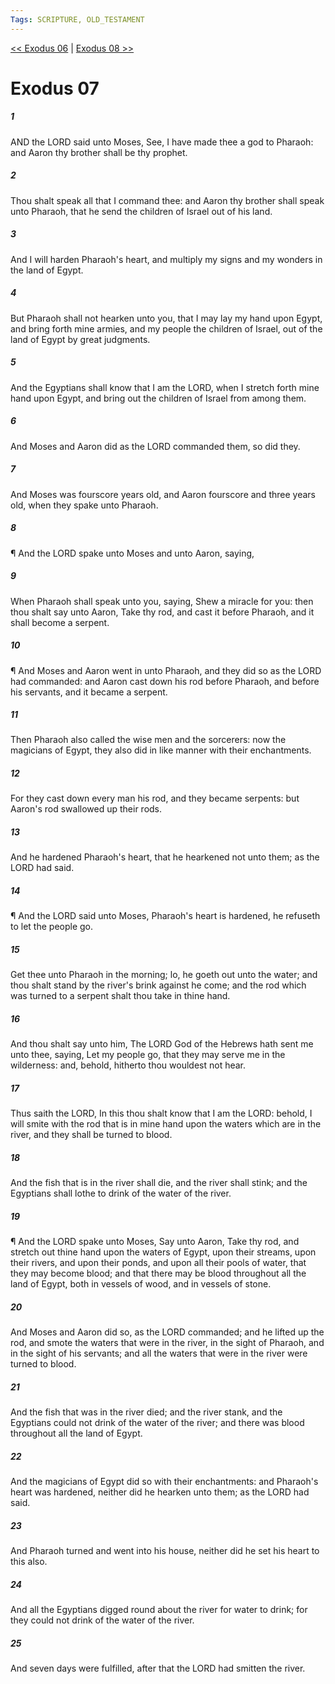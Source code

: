```yaml
---
Tags: SCRIPTURE, OLD_TESTAMENT
---
```


[<< Exodus 06](OLD_TESTAMENT/02_Exodus/Exodus_06.md) | [Exodus 08 >>](OLD_TESTAMENT/02_Exodus/Exodus_08.md)

# Exodus 07

##### 1
 AND the LORD said unto Moses, See, I have made thee a god to Pharaoh: and Aaron thy brother shall be thy prophet.
##### 2
 Thou shalt speak all that I command thee: and Aaron thy brother shall speak unto Pharaoh, that he send the children of Israel out of his land.
##### 3
 And I will harden Pharaoh's heart, and multiply my signs and my wonders in the land of Egypt.
##### 4
 But Pharaoh shall not hearken unto you, that I may lay my hand upon Egypt, and bring forth mine armies, and my people the children of Israel, out of the land of Egypt by great judgments.
##### 5
 And the Egyptians shall know that I am the LORD, when I stretch forth mine hand upon Egypt, and bring out the children of Israel from among them.
##### 6
 And Moses and Aaron did as the LORD commanded them, so did they.
##### 7
 And Moses was fourscore years old, and Aaron fourscore and three years old, when they spake unto Pharaoh.
##### 8
 ¶ And the LORD spake unto Moses and unto Aaron, saying,
##### 9
 When Pharaoh shall speak unto you, saying, Shew a miracle for you: then thou shalt say unto Aaron, Take thy rod, and cast it before Pharaoh, and it shall become a serpent.
##### 10
 ¶ And Moses and Aaron went in unto Pharaoh, and they did so as the LORD had commanded: and Aaron cast down his rod before Pharaoh, and before his servants, and it became a serpent.
##### 11
 Then Pharaoh also called the wise men and the sorcerers: now the magicians of Egypt, they also did in like manner with their enchantments.
##### 12
 For they cast down every man his rod, and they became serpents: but Aaron's rod swallowed up their rods.
##### 13
 And he hardened Pharaoh's heart, that he hearkened not unto them; as the LORD had said.
##### 14
 ¶ And the LORD said unto Moses, Pharaoh's heart is hardened, he refuseth to let the people go.
##### 15
 Get thee unto Pharaoh in the morning; lo, he goeth out unto the water; and thou shalt stand by the river's brink against he come; and the rod which was turned to a serpent shalt thou take in thine hand.
##### 16
 And thou shalt say unto him, The LORD God of the Hebrews hath sent me unto thee, saying, Let my people go, that they may serve me in the wilderness: and, behold, hitherto thou wouldest not hear.
##### 17
 Thus saith the LORD, In this thou shalt know that I am the LORD: behold, I will smite with the rod that is in mine hand upon the waters which are in the river, and they shall be turned to blood.
##### 18
 And the fish that is in the river shall die, and the river shall stink; and the Egyptians shall lothe to drink of the water of the river.
##### 19
 ¶ And the LORD spake unto Moses, Say unto Aaron, Take thy rod, and stretch out thine hand upon the waters of Egypt, upon their streams, upon their rivers, and upon their ponds, and upon all their pools of water, that they may become blood; and that there may be blood throughout all the land of Egypt, both in vessels of wood, and in vessels of stone.
##### 20
 And Moses and Aaron did so, as the LORD commanded; and he lifted up the rod, and smote the waters that were in the river, in the sight of Pharaoh, and in the sight of his servants; and all the waters that were in the river were turned to blood.
##### 21
 And the fish that was in the river died; and the river stank, and the Egyptians could not drink of the water of the river; and there was blood throughout all the land of Egypt.
##### 22
 And the magicians of Egypt did so with their enchantments: and Pharaoh's heart was hardened, neither did he hearken unto them; as the LORD had said.
##### 23
 And Pharaoh turned and went into his house, neither did he set his heart to this also.
##### 24
 And all the Egyptians digged round about the river for water to drink; for they could not drink of the water of the river.
##### 25
 And seven days were fulfilled, after that the LORD had smitten the river.
